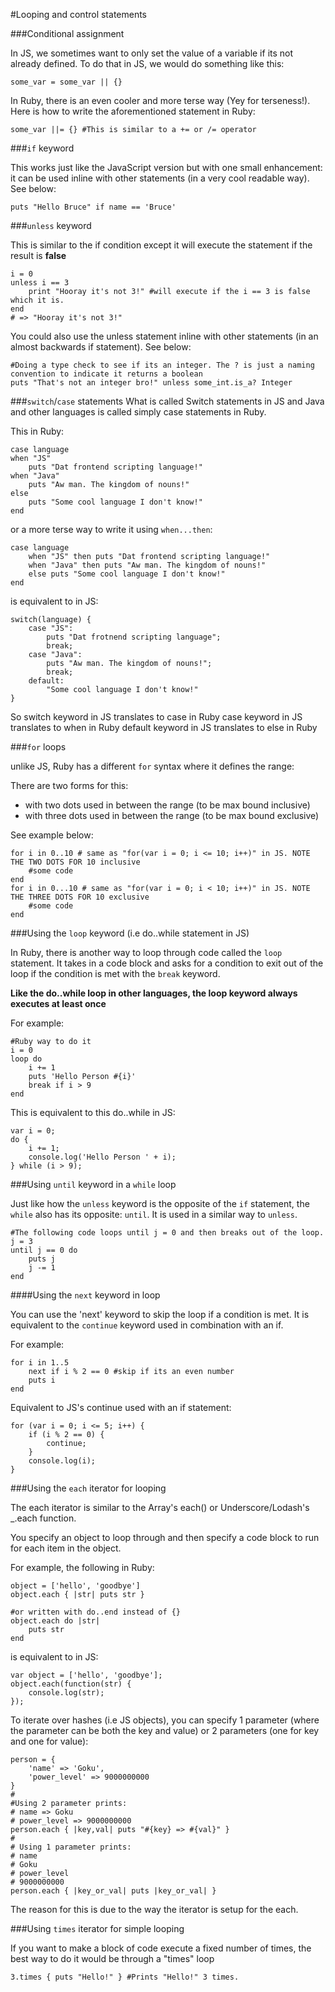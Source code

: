 #Looping and control statements

###Conditional assignment

In JS, we sometimes want to only set the value of a variable if its not already defined. To do that in JS, we would do something like this:

```
some_var = some_var || {}
```

In Ruby, there is an even cooler and more terse way (Yey for terseness!). Here is how to write the aforementioned statement in Ruby:

```
some_var ||= {} #This is similar to a += or /= operator
```

###```if``` keyword

This works just like the JavaScript version but with one small enhancement: it can be used inline with other statements (in a very cool readable way). See below:

```
puts "Hello Bruce" if name == 'Bruce'
```

###```unless``` keyword

This is similar to the if condition except it will execute the statement if the result is **false**

```
i = 0
unless i == 3
	print "Hooray it's not 3!" #will execute if the i == 3 is false which it is.
end
# => "Hooray it's not 3!"
```

You could also use the unless statement inline with other statements (in an almost backwards if statement). See below:

```
#Doing a type check to see if its an integer. The ? is just a naming convention to indicate it returns a boolean
puts "That's not an integer bro!" unless some_int.is_a? Integer 
```

###```switch```/```case``` statements
What is called Switch statements in JS and Java and other languages is called simply case statements in Ruby.

This in Ruby:

```
case language
when "JS"
	puts "Dat frontend scripting language!"
when "Java"
	puts "Aw man. The kingdom of nouns!"
else
	puts "Some cool language I don't know!"
end
```

or a more terse way to write it using ```when...then```:

```
case language
	when "JS" then puts "Dat frontend scripting language!"
	when "Java" then puts "Aw man. The kingdom of nouns!"
	else puts "Some cool language I don't know!" 
end
```

is equivalent to in JS:

```
switch(language) {
	case "JS":
		puts "Dat frotnend scripting language";
		break;
	case "Java":
		puts "Aw man. The kingdom of nouns!";
		break;
	default:
		"Some cool language I don't know!"
}
```

So switch  keyword in JS translates to case in Ruby
   case    keyword in JS translates to when in Ruby
   default keyword in JS translates to else in Ruby


###```for``` loops

unlike JS, Ruby has a different ```for``` syntax where it defines the range:

There are two forms for this:
* with two dots used in between the range (to be max bound inclusive)
* with three dots used in between the range (to be max bound exclusive)

See example below:


```
for i in 0..10 # same as "for(var i = 0; i <= 10; i++)" in JS. NOTE THE TWO DOTS FOR 10 inclusive
	#some code
end
for i in 0...10 # same as "for(var i = 0; i < 10; i++)" in JS. NOTE THE THREE DOTS FOR 10 exclusive
	#some code
end
```

###Using the ```loop``` keyword (i.e do..while statement in JS)

In Ruby, there is another way to loop through code called the ```loop``` statement. It takes in a code block and asks for a condition to exit out of the loop if the condition is met with the ```break``` keyword.

**Like the do..while loop in other languages, the loop keyword always executes at least once**

For example:

```
#Ruby way to do it
i = 0
loop do
	i += 1
	puts 'Hello Person #{i}'
	break if i > 9
end
```

This is equivalent to this do..while in JS:

```
var i = 0;
do {
	i += 1;
	console.log('Hello Person ' + i);
} while (i > 9);
```

###Using ```until``` keyword in a ```while``` loop

Just like how the ```unless``` keyword is the opposite of the ```if``` statement, the ```while``` also has its opposite: ```until```. It is used in a similar way to ```unless```.

```
#The following code loops until j = 0 and then breaks out of the loop.
j = 3
until j == 0 do
	puts j
	j -= 1
end
```


####Using the ```next``` keyword in loop

You can use the 'next' keyword to skip the loop if a condition is met. It is equivalent to the ```continue``` keyword used in combination with an if.

For example:

```
for i in 1..5
	next if i % 2 == 0 #skip if its an even number
	puts i
end
``` 

Equivalent to JS's continue used with an if statement:

```
for (var i = 0; i <= 5; i++) {
	if (i % 2 == 0) {
		continue;
	}
	console.log(i);
}
```

###Using the ```each``` iterator for looping

The each iterator is similar to the Array's each() or Underscore/Lodash's _.each function. 

You specify an object to loop through and then specify a code block to run for each item in the object. 

For example, the following in Ruby:

```
object = ['hello', 'goodbye']
object.each { |str| puts str }

#or written with do..end instead of {}
object.each do |str| 
	puts str
end
```
is equivalent to in JS:

```
var object = ['hello', 'goodbye'];
object.each(function(str) {
	console.log(str);
});
```

To iterate over hashes (i.e JS objects), you can specify 1 parameter (where the parameter can be both the key and value) or 2 parameters (one for key and one for value):

```
person = {
	'name' => 'Goku',
	'power_level' => 9000000000
}
#
#Using 2 parameter prints:
# name => Goku
# power_level => 9000000000
person.each { |key,val| puts "#{key} => #{val}" } 
#
# Using 1 parameter prints:
# name
# Goku
# power_level
# 9000000000
person.each { |key_or_val| puts |key_or_val| }
```

The reason for this is due to the way the iterator is setup for the each.


###Using ```times``` iterator for simple looping

If you want to make a block of code execute a fixed number of times, the best way to do it would be through a "times" loop

```
3.times { puts "Hello!" } #Prints "Hello!" 3 times.
```

